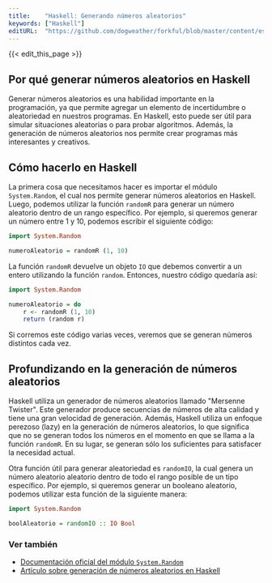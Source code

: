 ```yaml
---
title:    "Haskell: Generando números aleatorios"
keywords: ["Haskell"]
editURL:  "https://github.com/dogweather/forkful/blob/master/content/es/haskell/generating-random-numbers.md"
---
```


{{< edit_this_page >}}

## Por qué generar números aleatorios en Haskell

Generar números aleatorios es una habilidad importante en la programación, ya que permite agregar un elemento de incertidumbre o aleatoriedad en nuestros programas. En Haskell, esto puede ser útil para simular situaciones aleatorias o para probar algoritmos. Además, la generación de números aleatorios nos permite crear programas más interesantes y creativos.

## Cómo hacerlo en Haskell

La primera cosa que necesitamos hacer es importar el módulo `System.Random`, el cual nos permite generar números aleatorios en Haskell. Luego, podemos utilizar la función `randomR` para generar un número aleatorio dentro de un rango específico. Por ejemplo, si queremos generar un número entre 1 y 10, podemos escribir el siguiente código:

```Haskell
import System.Random

numeroAleatorio = randomR (1, 10)
```

La función `randomR` devuelve un objeto `IO` que debemos convertir a un entero utilizando la función `random`. Entonces, nuestro código quedaría así:

```Haskell
import System.Random

numeroAleatorio = do
    r <- randomR (1, 10)
    return (random r)
```

Si corremos este código varias veces, veremos que se generan números distintos cada vez.

## Profundizando en la generación de números aleatorios

Haskell utiliza un generador de números aleatorios llamado "Mersenne Twister". Este generador produce secuencias de números de alta calidad y tiene una gran velocidad de generación. Además, Haskell utiliza un enfoque perezoso (lazy) en la generación de números aleatorios, lo que significa que no se generan todos los números en el momento en que se llama a la función `randomR`. En su lugar, se generan sólo los suficientes para satisfacer la necesidad actual.

Otra función útil para generar aleatoriedad es `randomIO`, la cual genera un número aleatorio aleatorio dentro de todo el rango posible de un tipo específico. Por ejemplo, si queremos generar un booleano aleatorio, podemos utilizar esta función de la siguiente manera:

```Haskell
import System.Random

boolAleatorio = randomIO :: IO Bool
```

### Ver también

- [Documentación oficial del módulo `System.Random`](https://hackage.haskell.org/package/random/docs/System-Random.html)
- [Artículo sobre generación de números aleatorios en Haskell](https://wiki.haskell.org/Random_numbers)